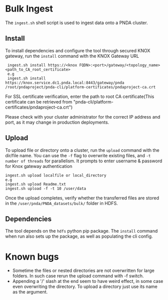 # Bulk Ingest

The `ingest.sh` shell script is used to ingest data onto a PNDA cluster.

## Install
To install dependencies and configure the tool through secured KNOX gateway, run the `install` command with the KNOX Gateway URL

```
 ingest.sh install https://<knox FQDN>:<port>/gateway/<topology_name> <path_to_CA_root_certificate>
 e.g
 ingest.sh install https://knox.service.dc1.pnda.local:8443/gateway/pnda /root/pndaproject/pnda-cli/platform-certificates/pndaproject-ca.crt
```
For SSL certificate verification, enter the path to root CA certificate(This certificate can be retrieved from "pnda-cli/platform-certificates/pndaproject-ca.crt")

Please check with your cluster administrator for the correct IP address and port, as it may change in production deployments. 

## Upload

To upload file or directory onto a cluster, run the `upload` command with the dir/file name. 
You can use the `-f` flag to overwrite existing files, and `-t number of threads` for parallelism.
It prompts to enter username & password for Knox gateway authentication
 
```
ingest.sh upload localfile or local_directory
e.g
ingest.sh upload Readme.txt
ingest.sh upload -f -t 10 /user/data
```

Once the upload completes, verify whether the transferred files are stored in the `/user/pnda/PNDA_datasets/bulk/` folder in HDFS.

## Dependencies

The tool depends on the `hdfs` python pip package. The `install` command when run also sets up the package, as well as populating the cli config.

# Known bugs

- Sometime the files or nested directories are not overwritten for large folders. In such case rerun the upload command with -f switch.
- Appending a '/' slash at the end seem to have weird effect, in some case even overwriting the directory. To upload a directory just use its name as the argument.
